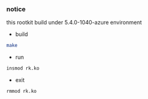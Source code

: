 ### notice

this rootkit build under 5.4.0-1040-azure environment

 - build

``` bash
make
```

 - run

``` bash
insmod rk.ko
```

 - exit

``` bash
rmmod rk.ko
```
